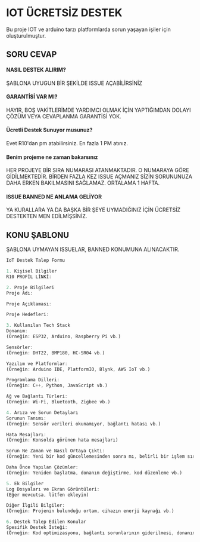 
# IOT ÜCRETSİZ DESTEK

Bu proje IOT ve arduino tarzı platformlarda sorun yaşayan işiler için oluşturulmuştur.


## SORU CEVAP
#### NASIL DESTEK ALIRIM?

ŞABLONA UYUGUN BİR ŞEKİLDE ISSUE AÇABİLİRSİNİZ

#### GARANTİSİ VAR MI?

HAYIR, BOŞ VAKİTLERİMDE YARDIMCI OLMAK İÇİN YAPTIĞIMDAN DOLAYI ÇÖZÜM VEYA CEVAPLANMA GARANTİSİ YOK.

#### Ücretli Destek Sunuyor musunuz?

Evet R10'dan pm atabilirsiniz. En fazla 1 PM atınız.

#### Benim projeme ne zaman bakarsınız

HER PROJEYE BİR SIRA NUMARASI ATANMAKTADIR. O NUMARAYA GÖRE GİDİLMEKTEDİR. BİRDEN FAZLA KEZ ISSUE AÇMANIZ SİZİN SORUNUNUZA DAHA ERKEN BAKILMASINI SAĞLAMAZ. ORTALAMA 1 HAFTA.

#### ISSUE BANNED NE ANLAMA GELİYOR
YA KURALLARA YA DA BAŞKA BİR ŞEYE UYMADIĞINIZ İÇİN ÜCRETSİZ DESTEKTEN MEN EDİLMİŞSİNİZ.







## KONU ŞABLONU
ŞABLONA UYMAYAN ISSUELAR, BANNED KONUMUNA ALINACAKTIR.

```javascript
IoT Destek Talep Formu

1. Kişisel Bilgiler
R10 PROFİL LİNKİ:

2. Proje Bilgileri
Proje Adı:

Proje Açıklaması:

Proje Hedefleri:

3. Kullanılan Tech Stack
Donanım:
(Örneğin: ESP32, Arduino, Raspberry Pi vb.)

Sensörler:
(Örneğin: DHT22, BMP180, HC-SR04 vb.)

Yazılım ve Platformlar:
(Örneğin: Arduino IDE, PlatformIO, Blynk, AWS IoT vb.)

Programlama Dilleri:
(Örneğin: C++, Python, JavaScript vb.)

Ağ ve Bağlantı Türleri:
(Örneğin: Wi-Fi, Bluetooth, Zigbee vb.)

4. Arıza ve Sorun Detayları
Sorunun Tanımı:
(Örneğin: Sensör verileri okunamıyor, bağlantı hatası vb.)

Hata Mesajları:
(Örneğin: Konsolda görünen hata mesajları)

Sorun Ne Zaman ve Nasıl Ortaya Çıktı:
(Örneğin: Yeni bir kod güncellemesinden sonra mı, belirli bir işlem sırasında mı vb.)

Daha Önce Yapılan Çözümler:
(Örneğin: Yeniden başlatma, donanım değiştirme, kod düzenleme vb.)

5. Ek Bilgiler
Log Dosyaları ve Ekran Görüntüleri:
(Eğer mevcutsa, lütfen ekleyin)

Diğer İlgili Bilgiler:
(Örneğin: Projenin bulunduğu ortam, cihazın enerji kaynağı vb.)

6. Destek Talep Edilen Konular
Spesifik Destek İsteği:
(Örneğin: Kod optimizasyonu, bağlantı sorunlarının giderilmesi, donanım entegrasyonu vb.)


```
